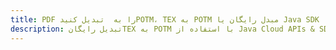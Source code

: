 ---title: PDF را به  تبدیل کنیدPOTM، TEX به POTM مبدل رایگان یا Java SDKdescription: تبدیل رایگانTEX به POTM با استفاده از Java Cloud APIs & SDK همچنین اسناد PDF را در Cloud ایجاد، ویرایش و رندر کنید.---